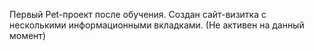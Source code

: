 Первый Pet-проект после обучения. Создан сайт-визитка с несколькими информационными вкладками. (Не активен на данный момент)
 
 

